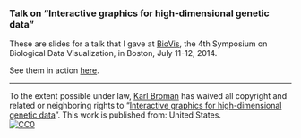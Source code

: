 ### Talk on &ldquo;Interactive graphics for high-dimensional genetic data&rdquo;

These are slides for a talk that I gave at <a
href="http://biovis.net/year/2014/about">BioVis</a>, the 4th Symposium
on Biological Data Visualization, in Boston, July 11-12, 2014.

See them in action [here](https://www.biostat.wisc.edu/~kbroman/presentations/BioVis/).

---

To the extent possible under law,
[Karl Broman](http://github.com/kbroman)
has waived all copyright and related or neighboring rights to
&ldquo;[Interactive graphics for high-dimensional genetic data](http://github.com/kbroman/Talk_BioVis)&rdquo;.
This work is published from: United States.
<br/>
[![CC0](http://i.creativecommons.org/p/zero/1.0/88x31.png)](http://creativecommons.org/publicdomain/zero/1.0/)

